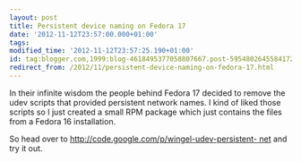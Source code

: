 ```yaml
---
layout: post
title: Persistent device naming on Fedora 17
date: '2012-11-12T23:57:00.000+01:00'
tags:
modified_time: '2012-11-12T23:57:25.190+01:00'
id: tag:blogger.com,1999:blog-4618495377058807667.post-5954802645584172628
redirect_from: /2012/11/persistent-device-naming-on-fedora-17.html
---
```


In their infinite wisdom the people behind Fedora 17 decided to remove
the udev scripts that provided persistent network names.  I kind of
liked those scripts so I just created a small RPM package which just
contains the files from a Fedora 16 installation.

So head over to [http://code.google.com/p/wingel-udev-persistent-
net](http://code.google.com/p/wingel-udev-persistent-net/) and try it out.

